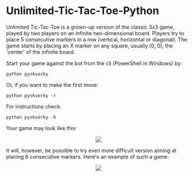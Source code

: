 # Unlimited-Tic-Tac-Toe-Python

Unlimited Tic-Tac-Toe is a grown-up version of the classic 3x3 game, played by two players on an infinite two-dimensional board. Players try to place 5 consecutive markers in a row (vertical, horizontal or diagonal). The game starts by placing an X marker on any square, usually (0, 0), the 'center' of the infinite board.

Start your game against the bot from the cli (PowerShell in Windows) by:

`python pyskvorky`

Or, if you want to make the first move:

`python pyskvorky -r`

For instructions check:

`python pyskvorky -h`

Your game may look like this:
<p align="center">
  <img src="https://user-images.githubusercontent.com/73360313/210018768-bed0c2ba-035a-417e-9fd3-b4b29d8ba3ac.png">
</p>

It will, however, be possible to try even more difficult version aiming at placing 6 consecutive markers. Here's an example of such a game:

<p align="center">
  <img src="https://user-images.githubusercontent.com/73360313/210083593-13c6d588-9463-416a-8b8e-542a46e07fee.png">
</p>
